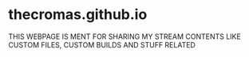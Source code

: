 # thecromas.github.io

THIS WEBPAGE IS MENT FOR SHARING MY STREAM CONTENTS LIKE CUSTOM FILES, CUSTOM BUILDS AND STUFF RELATED
